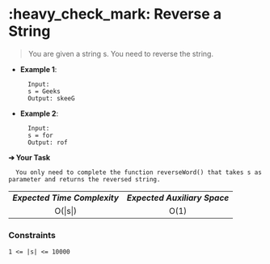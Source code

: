 <h1>:heavy_check_mark: Reverse a String</h1>
<blockquote>You are given a string s. You need to reverse the string.</blockquote>

* **Example 1**:<br>

        Input:
        s = Geeks
        Output: skeeG

* **Example 2**:<br>

        Input:
        s = for
        Output: rof

**➔ Your Task**

      You only need to complete the function reverseWord() that takes s as parameter and returns the reversed string.

<table align="center">
      <tr><td><em><b>Expected Time Complexity</td> <td><em><b>Expected Auxiliary Space</td></tr>
      <tr><td align="center">O(|s|)</td> <td align="center">O(1)</td></tr>
</table>

### **Constraints** 
    1 <= |s| <= 10000